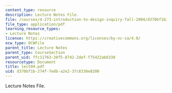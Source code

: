 ```yaml
---
content_type: resource
description: Lecture Notes File.
file: /courses/4-273-introduction-to-design-inquiry-fall-2004/d370bf1b274f7edba2e237c8338e8200_lect04.pdf
file_type: application/pdf
learning_resource_types:
- Lecture Notes
license: https://creativecommons.org/licenses/by-nc-sa/4.0/
ocw_type: OCWFile
parent_title: Lecture Notes
parent_type: CourseSection
parent_uid: ffc11763-38f5-8742-2def-f75422ab6338
resourcetype: Document
title: lect04.pdf
uid: d370bf1b-274f-7edb-a2e2-37c8338e8200
---
```

Lecture Notes File.